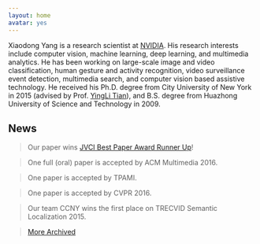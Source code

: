 ```yaml
---
layout: home
avatar: yes
---
```


Xiaodong Yang is a research scientist at [NVIDIA](http://www.nvidia.com). His research interests include computer vision, machine learning, deep learning, and multimedia analytics. He has been working on large-scale image and video classification, human gesture and activity recognition, video surveillance event detection, multimedia search, and computer vision based assistive technology. He received his Ph.D. degree from City University of New York in 2015 (advised by Prof. [YingLi Tian](http://www-ee.ccny.cuny.edu/wwwn/yltian/home.html)), and B.S. degree from Huazhong University of Science and Technology in 2009. 

## News

> Our paper wins [JVCI Best Paper Award Runner Up](http://www.journals.elsevier.com/journal-of-visual-communication-and-image-representation/awards/jvci-best-paper-award-2015)!

> One full (oral) paper is accepted by ACM Multimedia 2016.

> One paper is accepted by TPAMI. 

> One paper is accepted by CVPR 2016.

> Our team CCNY wins the first place on TRECVID Semantic Localization 2015.

> [More Archived](/news)
